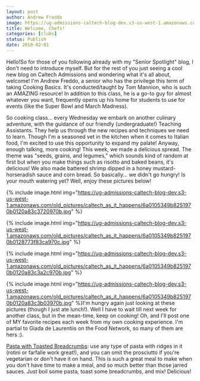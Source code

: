 ```yaml
---
layout: post
author: Andrew Freddo
image: https://ug-admissions-caltech-blog-dev.s3-us-west-1.amazonaws.com/old_pictures/caltech_as_it_happens/6a0105349b8251970b0120a83c3631970b.jpg
title: Welcome, Chefs!
categories: [clubs]
status: Publish
date: 2010-02-01
---
```


Hello!So for those of you following already with my "Senior Spotlight" blog, I don't need to introduce myself. But for the rest of you just seeing a cool new blog on Caltech Admissions and wondering what it's all about, welcome! I'm Andrew Freddo, a senior who has the privilege this term of taking Cooking Basics. It's conducted/taught by Tom Mannion, who is such an AMAZING resource! In addition to this class, he is a go-to guy for almost whatever you want, frequently opens up his home for students to use for events (like the Super Bowl and March Madness).

So cooking class... every Wednesday we embark on another culinary adventure, with the guidance of our friendly (undergraduate!) Teaching Assistants. They help us through the new recipes and techniques we need to learn. Though I'm a seasoned vet in the kitchen when it comes to Italian food, I'm excited to use this opportunity to expand my palate!
Anyway, enough talking, more cooking! This week, we made a delicious spread. The theme was "seeds, grains, and legumes," which sounds kind of random at first but when you make things such as risotto and baked beans, it's delicious! We also made battered shrimp dipped in a honey mustard-horseradish sauce and corn bread. So basically... we didn't go hungry!
Is your mouth watering yet? Well, enjoy these pictures below!


{% include image.html img="https://ug-admissions-caltech-blog-dev.s3-us-west-1.amazonaws.com/old_pictures/caltech_as_it_happens/6a0105349b8251970b0120a83c3720970b.jpg" %}

{% include image.html img="https://ug-admissions-caltech-blog-dev.s3-us-west-1.amazonaws.com/old_pictures/caltech_as_it_happens/6a0105349b8251970b0128773f83ca970c.jpg" %}

{% include image.html img="https://ug-admissions-caltech-blog-dev.s3-us-west-1.amazonaws.com/old_pictures/caltech_as_it_happens/6a0105349b8251970b0120a83c3a2c970b.jpg" %}

{% include image.html img="https://ug-admissions-caltech-blog-dev.s3-us-west-1.amazonaws.com/old_pictures/caltech_as_it_happens/6a0105349b8251970b0120a83c3b03970b.jpg" %}I'm hungry again just looking at these pictures (though I just ate lunch!). Well I have to wait till next week for another class, but in the mean-time, keep on cooking!
Oh, and I'll post one of MY favorite recipes each week from my own cooking experience. I'm partial to Giada de Laurentiis on the Food Network, so many of them are hers :).

<a href="https://www.foodnetwork.com/recipes/giada-de-laurentiis/orecchiette-with-toasted-breadcrumbs-recipe/index.html">Pasta with Toasted Breadcrumbs</a>: use any type of pasta with ridges in it (rotini or farfalle work great!), and you can omit the prosciutto if you're vegetarian or don't have it on hand. This is such a great meal to make when you don't have time to make a meal, and so much better than those jarred sauces. Just boil some pasta, toast some breadcrumbs, and mix! Delicious!
